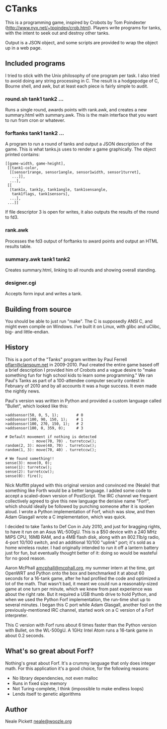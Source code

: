 CTanks
======

This is a programming game, inspired by Crobots by Tom Poindexter
(http://www.nyx.net/~tpoindex/crob.html).  Players write programs for
tanks, with the intent to seek out and destroy other tanks.

Output is a JSON object, and some scripts are provided to wrap the
object up in a web page.


Included programs
-----------------

I tried to stick with the Unix philosophy of one program per task.  I
also tried to avoid doing any string processing in C.  The result is a
hodgepodge of C, Bourne shell, and awk, but at least each piece is
fairly simple to audit.


### round.sh tank1 tank2 ...

Runs a single round, awards points with rank.awk, and creates a new
summary.html with summary.awk.  This is the main interface that you want
to run from cron or whatever.
      

### forftanks tank1 tank2 ...

A program to run a round of tanks and output a JSON description of the
game.  This is what tanks.js uses to render a game graphically.
The object printed contains:

    [[game-width, game-height],
     [[tank1-color, 
      [[sensor1range, sensor1angle, sensor1width, sensor1turret],
       ...]],
      ...],
     [[
      [tank1x, tank1y, tank1angle, tank1sensangle, 
       tank1flags, tank1sensors],
      ...],
     ...]]

If file descriptor 3 is open for writes, it also outputs the results of
the round to fd3.  


### rank.awk

Processes the fd3 output of forftanks to award points and output an
HTML results table.


### summary.awk tank1 tank2

Creates summary.html, linking to all rounds and showing overall
standing.


### designer.cgi

Accepts form input and writes a tank.



Building from source
--------------------

You should be able to just run "make".  The C is supposedly ANSI C, and
might even compile on Windows.  I've built it on Linux, with glibc and
uClibc, big- and little-endian.



History
-------

This is a port of the "Tanks" program written by Paul Ferrell
<pflarr@clanspum.net> in 2009-2010.  Paul created the entire game based
off a brief description I provided him of Crobots and a vague desire to
"make something fun for high school kids to learn some programming."  We
ran Paul's Tanks as part of a 100-attendee computer security contest in
February of 2010 and by all accounts it was a huge success.  It even
made the nightly news.

Paul's version was written in Python and provided a custom language
called "Bullet", which looked like this:

    >addsensor(50, 0, 5, 1);        # 0
    >addsensor(100, 90, 150, 1);    # 1
    >addsensor(100, 270, 150, 1);   # 2
    >addsensor(100, 0, 359, 0);     # 3
    
    # Default movement if nothing is detected
                : move(70, 70) . turretccw();
    random(2, 3): move(40, 70) . turretccw();
    random(1, 3): move(70, 40) . turretccw();
    
    # We found something!!
    sense(3): move(0, 0);
    sense(1): turretcw();
    sense(2): turretccw();
    sense(0): fire();

Nick Moffitt played with this original version and convinced me (Neale)
that something like Forth would be a better language.  I added some code
to accept a scaled-down version of PostScript.  The IRC channel we
frequent collectively agreed to give this new language the derisive name
"Forf", which should ideally be followed by punching someone after it is
spoken aloud.  I wrote a Python implementation of Forf, which was slow,
and then Adam Glasgall wrote a C implementation, which was quick.

I decided to take Tanks to Def Con in July 2010, and just for bragging
rights, to have it run on an Asus WL-500gU.  This is a $50 device with a
240 MHz MIPS CPU, 16MB RAM, and a 4MB flash disk, along with an
802.11b/g radio, 4-port 10/100 switch, and an additional 10/100 "uplink"
port; it's sold as a home wireless router.  I had originally intended to
run it off a lantern battery just for fun, but eventually thought better
of it: doing so would be wasteful for no good reason.

Aaron McPhall <amcphall@mcphall.org>, my summer intern at the time, got
OpenWRT and Python onto the box and benchmarked it at about 60 seconds
for a 16-tank game, after he had profiled the code and optimized a lot
of the math.  That wasn't bad, it meant we could run a reasonably-sized
game at one turn per minute, which we knew from past experience was
about the right rate.  But it required a USB thumb drive to hold Python,
and when we used the Python Forf implementation, the run-time shot up to
several minutes.  I began this C port while Adam Glasgall, another fool
on the previously-mentioned IRC channel, started work on a C version of
a Forf interpreter.

This C version with Forf runs about 6 times faster than the Python
version with Bullet, on the WL-500gU.  A 1GHz Intel Atom runs a 16-tank
game in about 0.2 seconds.


What's so great about Forf?
---------------------------

Nothing's great about Forf.  It's a crummy language that only does
integer math.  For this application it's a good choice, for the
following reasons:

* No library dependencies, not even malloc
* Runs in fixed size memory
* Not Turing-complete, I think (impossible to make endless loops)
* Lends itself to genetic algorithms


Author
------

Neale Pickett <neale@woozle.org>
